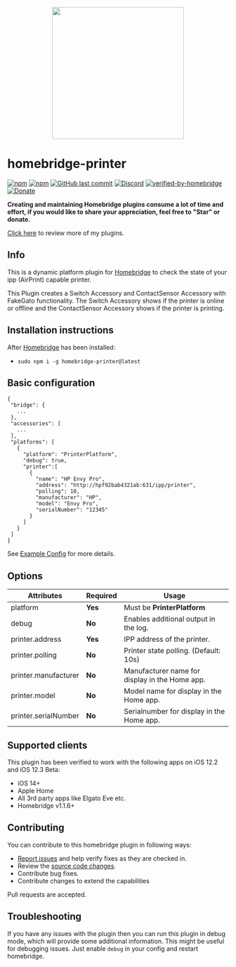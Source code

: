 <p align="center">
    <img src="https://github.com/SeydX/homebridge-printer/blob/main/images/printer_logo.png" height="300">
</p>



# homebridge-printer

[![npm](https://img.shields.io/npm/v/homebridge-printer.svg?style=flat-square)](https://www.npmjs.com/package/homebridge-printer)
[![npm](https://img.shields.io/npm/dt/homebridge-printer.svg?style=flat-square)](https://www.npmjs.com/package/homebridge-printer)
[![GitHub last commit](https://img.shields.io/github/last-commit/SeydX/homebridge-printer.svg?style=flat-square)](https://github.com/SeydX/homebridge-printer)
[![Discord](https://img.shields.io/discord/432663330281226270?color=728ED5&logo=discord&label=discord)](https://discord.gg/kqNCe2D)
[![verified-by-homebridge](https://badgen.net/badge/homebridge/verified/purple)](https://github.com/homebridge/homebridge/wiki/Verified-Plugins)
[![Donate](https://img.shields.io/badge/Donate-PayPal-blue.svg?style=flat-square&maxAge=2592000)](https://www.paypal.com/cgi-bin/webscr?cmd=_s-xclick&hosted_button_id=NP4T3KASWQLD8)

**Creating and maintaining Homebridge plugins consume a lot of time and effort, if you would like to share your appreciation, feel free to "Star" or donate.**

[Click here](https://github.com/SeydX) to review more of my plugins.

## Info

This is a dynamic platform plugin for [Homebridge](https://github.com/nfarina/homebridge) to check the state of your ipp (AirPrint) capable printer.

This Plugin creates a Switch Accessory and ContactSensor Accessory with FakeGato functionality. The Switch Accessory shows if the printer is online or offline and the ContactSensor Accessory shows if the printer is printing.

## Installation instructions

After [Homebridge](https://github.com/nfarina/homebridge) has been installed:

-  ```sudo npm i -g homebridge-printer@latest```


## Basic configuration

 ```
{
  "bridge": {
    ...
  },
  "accessories": [
    ...
  ],
  "platforms": [
    {
      "platform": "PrinterPlatform",
      "debug": true,
      "printer":[
        {
          "name": "HP Envy Pro",
          "address": "http://hpf92bab4321ab:631/ipp/printer",
          "polling": 10,
          "manufacturer": "HP",
          "model": "Envy Pro",
          "serialNumber": "12345"
        }
      ]
    }
  ]
}
 ```
 See [Example Config](https://github.com/SeydX/homebridge-printer/blob/master/example-config.json) for more details.

 
 ## Options

| **Attributes** | **Required** | **Usage** |
|------------|----------|-------|
| platform | **Yes** | Must be **PrinterPlatform** |
| debug | **No** | Enables additional output in the log. |
| printer.address | **Yes** | IPP address of the printer. |
| printer.polling | **No** | Printer state polling. (Default: 10s) |
| printer.manufacturer | **No** | Manufacturer name for display in the Home app. |
| printer.model | **No** | Model name for display in the Home app. |
| printer.serialNumber | **No** | Serialnumber for display in the Home app. |

## Supported clients

This plugin has been verified to work with the following apps on iOS 12.2 and iOS 12.3 Beta:

* iOS 14+
* Apple Home
* All 3rd party apps like Elgato Eve etc.
* Homebridge v1.1.6+


## Contributing

You can contribute to this homebridge plugin in following ways:

- [Report issues](https://github.com/SeydX/homebridge-printer/issues) and help verify fixes as they are checked in.
- Review the [source code changes](https://github.com/SeydX/homebridge-printer/pulls).
- Contribute bug fixes.
- Contribute changes to extend the capabilities

Pull requests are accepted.


## Troubleshooting

If you have any issues with the plugin then you can run this plugin in debug mode, which will provide some additional information. This might be useful for debugging issues. Just enable ``debug`` in your config and restart homebridge.

